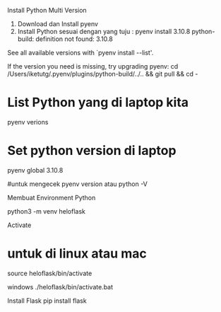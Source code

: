 Install Python Multi Version 

1. Download dan Install pyenv 
2. Install Python sesuai dengan yang tuju :
 pyenv install 3.10.8
python-build: definition not found: 3.10.8

See all available versions with `pyenv install --list'.

If the version you need is missing, try upgrading pyenv:
cd /Users/iketutg/.pyenv/plugins/python-build/../.. && git pull && cd -

# List Python yang di laptop kita 
pyenv verions 

# Set python version di laptop
pyenv global 3.10.8

#untuk mengecek 
pyenv version
atau 
python -V

Membuat Environment Python 

python3 -m venv heloflask    

Activate 

# untuk di linux atau mac 
source heloflask/bin/activate   

windows 
./heloflask/bin/activate.bat 

Install Flask 
pip install flask 





